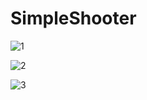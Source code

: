 # SimpleShooter

![1](https://user-images.githubusercontent.com/56941469/106395677-896f0080-63d1-11eb-8c86-566c93d381c1.png)

![2](https://user-images.githubusercontent.com/56941469/106395678-8aa02d80-63d1-11eb-9aec-9e8084afb74e.png)

![3](https://user-images.githubusercontent.com/56941469/106395680-8c69f100-63d1-11eb-9cd0-029350e83b0a.png)
